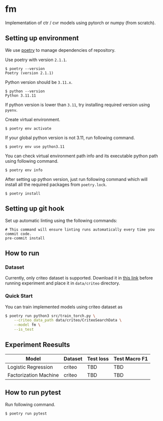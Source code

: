 # fm

Implementation of ctr / cvr models using pytorch or numpy (from scratch).

## Setting up environment

We use [poetry](https://github.com/python-poetry/poetry) to manage dependencies of repository.

Use poetry with version `2.1.1`.

```shell
$ poetry --version
Poetry (version 2.1.1)
```

Python version should be `3.11.x`.

```shell
$ python --version
Python 3.11.11
```

If python version is lower than `3.11`, try installing required version using `pyenv`.

Create virtual environment.

```shell
$ poetry env activate
```

If your global python version is not 3.11, run following command.

```shell
$ poetry env use python3.11
```

You can check virtual environment path info and its executable python path using following command.

```shell
$ poetry env info
```

After setting up python version, just run following command which will install all the required packages from `poetry.lock`.

```shell
$ poetry install
```

## Setting up git hook

Set up automatic linting using the following commands:
```shell
# This command will ensure linting runs automatically every time you commit code.
pre-commit install
```

## How to run

### Dataset

Currently, only criteo dataset is supported. Download it in [this link](https://ailab.criteo.com/criteo-sponsored-search-conversion-log-dataset/) before running experiment and place it in `data/criteo` directory.

### Quick Start

You can train implemented models using criteo dataset as

```bash
$ poetry run python3 src/train_torch.py \
	--criteo_data_path data/criteo/CriteoSearchData \
	--model fm \
	--is_test
```


## Experiment Reesults

|Model                         |Dataset  |Test loss|Test Macro F1|
|------------------------------|---------|---------|-------------|
| Logistic Regression          | criteo  | TBD     | TBD         |
| Factorization Machine        | criteo  | TBD     | TBD         |


## How to run pytest

Run following command.

```bash
$ poetry run pytest
```
